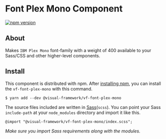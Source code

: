 # Font Plex Mono Component

[![npm version](https://badge.fury.io/js/%40visual-framework%2Fvf-font-plex-mono.svg)](https://badge.fury.io/js/%40visual-framework%2Fvf-font-plex-mono)

## About

Makes `IBM Plex Mono` font-family with a weight of 400 available to your Sass/CSS and other higher-level components.

## Install

This component is distributed with npm. After [installing npm](https://www.npmjs.com/get-npm), you can install the `vf-font-plex-mono` with this command.

```
$ yarn add --dev @visual-framework/vf-font-plex-mono
```

The source files included are written in [Sass](http://sass-lang.com)(`scss`). You can point your Sass `include-path` at your `node_modules` directory and import it like this.

```
@import "@visual-framework/vf-font-plex-mono/index.scss";
```

_Make sure you import Sass requirements along with the modules._
